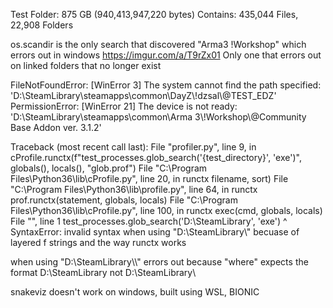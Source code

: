 Test Folder: 875 GB (940,413,947,220 bytes)
Contains: 435,044 Files, 22,908 Folders


os.scandir is the only search that discovered "Arma3 !Workshop" which errors out in windows 
https://imgur.com/a/T9rZx01
Only one that errors out on linked folders that no longer exist

FileNotFoundError: [WinError 3] The system cannot find the path specified: 'D:\\SteamLibrary\\steamapps\\common\\DayZ\\!dzsal\\@TEST_EDZ'
PermissionError: [WinError 21] The device is not ready: 'D:\\SteamLibrary\\steamapps\\common\\Arma 3\\!Workshop\\@Community Base Addon ver. 3.1.2'


Traceback (most recent call last):
  File "profiler.py", line 9, in <module>
    cProfile.runctx(f"test_processes.glob_search('{test_directory}', 'exe')", globals(), locals(), "glob.prof")
  File "C:\Program Files\Python36\lib\cProfile.py", line 20, in runctx
    filename, sort)
  File "C:\Program Files\Python36\lib\profile.py", line 64, in runctx
    prof.runctx(statement, globals, locals)
  File "C:\Program Files\Python36\lib\cProfile.py", line 100, in runctx
    exec(cmd, globals, locals)
  File "<string>", line 1
    test_processes.glob_search('D:\SteamLibrary\', 'exe')
                                                      ^
SyntaxError: invalid syntax
when using  "D:\\SteamLibrary\\" becuase of layered f strings and the  way runctx works

when using "D:\\SteamLibrary\\\\" errors out because "where"  expects the format D:\SteamLibrary not D:\SteamLibrary\ 


snakeviz doesn't work on windows, built using WSL, BIONIC